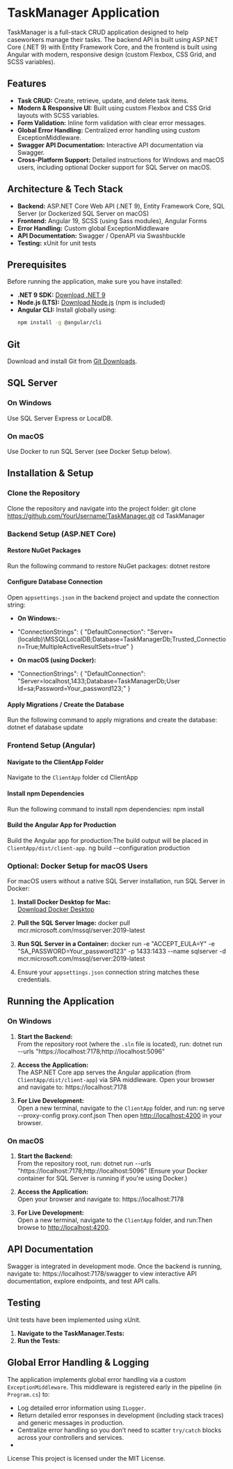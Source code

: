 # TaskManager Application

TaskManager is a full-stack CRUD application designed to help caseworkers manage their tasks. The backend API is built using ASP.NET Core (.NET 9) with Entity Framework Core, and the frontend is built using Angular with modern, responsive design (custom Flexbox, CSS Grid, and SCSS variables).

## Features

- **Task CRUD:** Create, retrieve, update, and delete task items.
- **Modern & Responsive UI:** Built using custom Flexbox and CSS Grid layouts with SCSS variables.
- **Form Validation:** Inline form validation with clear error messages.
- **Global Error Handling:** Centralized error handling using custom ExceptionMiddleware.
- **Swagger API Documentation:** Interactive API documentation via Swagger.
- **Cross-Platform Support:** Detailed instructions for Windows and macOS users, including optional Docker support for SQL Server on macOS.

## Architecture & Tech Stack

- **Backend:** ASP.NET Core Web API (.NET 9), Entity Framework Core, SQL Server (or Dockerized SQL Server on macOS)
- **Frontend:** Angular 19, SCSS (using Sass modules), Angular Forms
- **Error Handling:** Custom global ExceptionMiddleware
- **API Documentation:** Swagger / OpenAPI via Swashbuckle
- **Testing:** xUnit for unit tests

## Prerequisites

Before running the application, make sure you have installed:

- **.NET 9 SDK:** [Download .NET 9](https://dotnet.microsoft.com/download/dotnet/9.0)
- **Node.js (LTS):** [Download Node.js](https://nodejs.org/en/) (npm is included)
- **Angular CLI:** Install globally using:
  ```bash
  npm install -g @angular/cli

## Git
Download and install Git from [Git Downloads](https://git-scm.com/downloads).

## SQL Server

### On Windows
Use SQL Server Express or LocalDB.

### On macOS
Use Docker to run SQL Server (see Docker Setup below).

## Installation & Setup

### Clone the Repository
Clone the repository and navigate into the project folder:
git clone https://github.com/YourUsername/TaskManager.git
cd TaskManager

### Backend Setup (ASP.NET Core)

#### Restore NuGet Packages
Run the following command to restore NuGet packages: dotnet restore

#### Configure Database Connection
Open `appsettings.json` in the backend project and update the connection string:

- **On Windows:**-
- "ConnectionStrings": {
  "DefaultConnection": "Server=(localdb)\\MSSQLLocalDB;Database=TaskManagerDb;Trusted_Connection=True;MultipleActiveResultSets=true"
}

- **On macOS (using Docker):**
- "ConnectionStrings": {
  "DefaultConnection": "Server=localhost,1433;Database=TaskManagerDb;User Id=sa;Password=Your_password123;"
}


#### Apply Migrations / Create the Database
Run the following command to apply migrations and create the database:
dotnet ef database update


### Frontend Setup (Angular)

#### Navigate to the ClientApp Folder
Navigate to the `ClientApp` folder
cd ClientApp

#### Install npm Dependencies
Run the following command to install npm dependencies: 
npm install

#### Build the Angular App for Production
Build the Angular app for production:The build output will be placed in `ClientApp/dist/client-app`.
ng build --configuration production

### Optional: Docker Setup for macOS Users
For macOS users without a native SQL Server installation, run SQL Server in Docker:

1. **Install Docker Desktop for Mac:**  
   [Download Docker Desktop](https://www.docker.com/products/docker-desktop/)

2. **Pull the SQL Server Image:**
   docker pull mcr.microsoft.com/mssql/server:2019-latest

3. **Run SQL Server in a Container:**
docker run -e "ACCEPT_EULA=Y" -e "SA_PASSWORD=Your_password123" -p 1433:1433 --name sqlserver -d mcr.microsoft.com/mssql/server:2019-latest

4. Ensure your `appsettings.json` connection string matches these credentials.

## Running the Application

### On Windows
1. **Start the Backend:**  
   From the repository root (where the `.sln` file is located), run:
dotnet run --urls "https://localhost:7178;http://localhost:5096"

2. **Access the Application:**  
   The ASP.NET Core app serves the Angular application (from `ClientApp/dist/client-app`) via SPA middleware. Open your browser and navigate to: https://localhost:7178

3. **For Live Development:**  
   Open a new terminal, navigate to the `ClientApp` folder, and run:
 ng serve --proxy-config proxy.conf.json
 Then open [http://localhost:4200](http://localhost:4200) in your browser.

### On macOS
1. **Start the Backend:**  
   From the repository root, run:
   dotnet run --urls "https://localhost:7178;http://localhost:5096"
   (Ensure your Docker container for SQL Server is running if you're using Docker.)

2. **Access the Application:**  
   Open your browser and navigate to:
   https://localhost:7178

3. **For Live Development:**  
   Open a new terminal, navigate to the `ClientApp` folder, and run:Then browse to [http://localhost:4200](http://localhost:4200).

## API Documentation

Swagger is integrated in development mode. Once the backend is running, navigate to:
https://localhost:7178/swagger to view interactive API documentation, explore endpoints, and test API calls.

## Testing

Unit tests have been implemented using xUnit.

1. **Navigate to the TaskManager.Tests:**
2. **Run the Tests:**

## Global Error Handling & Logging

The application implements global error handling via a custom `ExceptionMiddleware`. This middleware is registered early in the pipeline (in `Program.cs`) to:

- Log detailed error information using `ILogger`.
- Return detailed error responses in development (including stack traces) and generic messages in production.
- Centralize error handling so you don’t need to scatter `try/catch` blocks across your controllers and services.
- 

License
This project is licensed under the MIT License.
